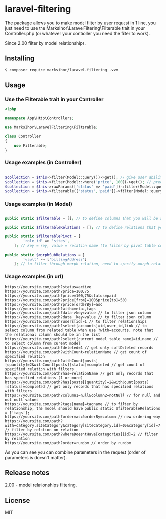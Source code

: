 # laravel-filtering

The package allows you to make model filter by user request in 1 line, you just need to use the
MarksIhor\LaravelFiltering\Filterable trait in your Controller.php (or whatever your controller you need the filter to
work).

Since 2.00 filter by model relationships.

## Installing

```shell
$ composer require marksihor/laravel-filtering -vvv
```

## Usage

### Use the Filterable trait in your Controller

```php
<?php

namespace App\Http\Controllers;

use MarksIhor\LaravelFiltering\Filterable;

class Controller
{
    use Filterable;
}
```

### Usage examples (in Controller)

```php

$collection = $this->filter(Model::query())->get(); // give user ability to filter model without any constraints
$collection = $this->filter(Model::where('price', 100))->get(); // predefined filter that user cannot override in request parameters
$collection = $this->rawParams(['status' => 'paid'])->filter(Model::query())->get(); // also a way to predefine parameters that user cannot override
$collection = $this->filterable(['status','paid'])->filter(Model::query())->get(); // allows you to define columns that user can filter

```

### Usage examples (in Model)

```php

public static $filterable = []; // to define columns that you will be able to filter (not required)

public static $filterableRelations = []; // to define relations that you will be able to filter (otherwise it won't work)

public static $filterablePivot = [
        'role_id' => 'sites',
    ]; // key = key, value = relation name (to filter by pivot table columns, otherwise it won't work)
    
public static $morphSubRelations = [
        'vault' => ['billingAddress']
    ]; // to filter through morph relation, need to specify morph relation sub relations
```

### Usage examples (in url)

```http request
https://yoursite.com/path?status=active
https://yoursite.com/path?price=100,75
https://yoursite.com/path?price=100,75&status=paid
https://yoursite.com/path?price[from]=100&price[to]=500
https://yoursite.com/path?price[orderBy]=asc
https://yoursite.com/path?with=metas,tags
https://yoursite.com/path?data->key=value // to filter json column
https://yoursite.com/path?data__key=value // to filter json column
https://yoursite.com/path?users[id]=1 // to filter relationships
https://yoursite.com/path?select[accounts]=id,user_id,link // to select column from related table when use ?with=accounts, note that the relational column should be in the list
https://yoursite.com/path?select[current_model_table_name]=id,name // to select column from curent model
https://yoursite.com/path?deleted=1 // get only softDeleted records
https://yoursite.com/path?withCount=relationName // get count of specified relation
https://yoursite.com/path?withCount[posts][quantity]=2&withCount[posts][status]=completed // get count of specified relation with filters
https://yoursite.com/path?has=relationName // get only records that has specified relations (1 or more)
https://yoursite.com/path?has[posts][quantity]=2&withCount[posts][status]=completed // get only records that has specified relations with filters
https://yoursite.com/path?column1=null&column2=notNull // for null and not null values
https://yoursite.com/path?tags[name]=tagname // to filter by relationship, the model should have public static $filterableRelations = ['tags'];
https://yoursite.com/path?order=asc&orderBy=column // new ordering way
https://yoursite.com/path?with=category.siteCategory&category[siteCategory.id]=10&category[id]=7 // filter by relation on relation
https://yoursite.com/path?whereDoesntHave[categories][id]=2 // filter by relation
https://yoursite.com/path?order=rundom // order by rundom
```

As you can see you can combine parameters in the request (order of parameters is doesn't matter).

## Release notes

2.00 - model relationships filtering.

## License

MIT
